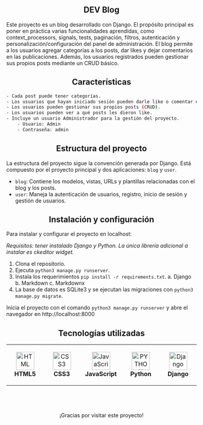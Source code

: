 ##  <div align="center">**DEV Blog**</div>

Este proyecto es un blog desarrollado con Django. El propósito principal es poner en práctica varias funcionalidades aprendidas, como context_processors, signals, tests, paginación, filtros, autenticación y personalización/configuración del panel de administración. El blog permite a los usuarios agregar categorías a los posts, dar likes y dejar comentarios en las publicaciones. Además, los usuarios registrados pueden gestionar sus propios posts mediante un CRUD básico.

## <h2 align="center"> Características</h2>
```bash
- Cada post puede tener categorías.
- Los usuarios que hayan iniciado sesión pueden darle like o comentar en el blog.
- Los usuarios pueden gestionar sus propios posts (CRUD).
- Los usuarios pueden ver a qué posts les dieron like.
- Incluye un usuario Administrador para la gestión del proyecto.
	- Usuario: Admin
	- Contraseña: admin
```

## <h2 align="center"> Estructura del proyecto</h2>

La estructura del proyecto sigue la convención generada por Django. Está compuesto por el proyecto principal y dos aplicaciones: `blog` y `user`.

- `blog`: Contiene los modelos, vistas, URLs y plantillas relacionadas con el blog y los posts.
- `user`: Maneja la autenticación de usuarios, registro, inicio de sesión y gestión de usuarios.
  
## <h2 align="center"> Instalación y configuración</h2>


Para instalar y configurar el proyecto en localhost:

*Requisitos: tener instalado Django y Python. La única librería adicional a instalar es ckeditor widget.*
1. Clona el repositorio.
2. Ejecuta `python3 manage.py runserver`.
3. Instala los requerimientos `pip install -r requirements.txt`.
   a. Django
   b. Markdown
   c. Markdownx
5. La base de datos es SQLite3 y se ejecutan las migraciones con `python3 manage.py migrate`.


Inicia el proyecto con el comando `python3 manage.py runserver` y abre el navegador en http://localhost:8000


## <h2 align="center">Tecnologías utilizadas</h2>
<div align="center">
<table>
  <tr>
    <td align="center" height="108" width="108">
      <img
        src="https://cdn.jsdelivr.net/gh/devicons/devicon/icons/html5/html5-plain.svg"
        width="48"
        height="48"
        alt="HTML"
      />
      <br /><strong>HTML5</strong>
    </td>
    <td align="center" height="108" width="108">
      <img
        src="https://cdn.jsdelivr.net/gh/devicons/devicon/icons/css3/css3-plain.svg"
        width="48"
        height="48"
        alt="CSS3"
      />
      <br /><strong>CSS3</strong>
    </td>
    <td align="center" height="108" width="108">
      <img
        src="https://cdn.jsdelivr.net/gh/devicons/devicon/icons/javascript/javascript-plain.svg"
        width="48"
        height="48"
        alt="JavaScript"
      />
      <br /><strong>JavaScript</strong>
    </td>
    <td align="center" height="108" width="108">
      <img
        src="https://upload.wikimedia.org/wikipedia/commons/thumb/c/c3/Python-logo-notext.svg/1024px-Python-logo-notext.svg.png"
        width="48"
        height="48"
        alt="PYTHON"
      />
      <br /><strong>Python</strong>
    </td>
    <td align="center" height="108" width="108">
      <img
        src="https://profilinator.rishav.dev/skills-assets/django-original.svg"
        width="48"
        height="48"
        alt="Django"
      />
      <br /><strong>Django</strong>
    </td>

    
    
 </tr>
</table>

  </div>





<h1></h1>
<br>
<p align="center">¡Gracias por visitar este proyecto!</p>
